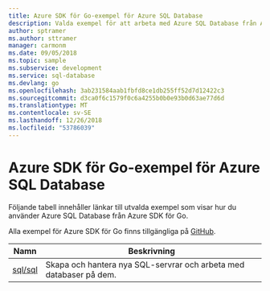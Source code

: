 ```yaml
---
title: Azure SDK för Go-exempel för Azure SQL Database
description: Valda exempel för att arbeta med Azure SQL Database från Azure SDK för Go.
author: sptramer
ms.author: sttramer
manager: carmonm
ms.date: 09/05/2018
ms.topic: sample
ms.subservice: development
ms.service: sql-database
ms.devlang: go
ms.openlocfilehash: 3ab231584aab1fbfd8ce1db255ff52d7d12422c3
ms.sourcegitcommit: d3ca0f6c1579f0c6a4255b0b0e93b0d63ae77d6d
ms.translationtype: MT
ms.contentlocale: sv-SE
ms.lasthandoff: 12/26/2018
ms.locfileid: "53786039"
---
```

# <a name="azure-sdk-for-go-samples-for-azure-sql-database"></a>Azure SDK för Go-exempel för Azure SQL Database

Följande tabell innehåller länkar till utvalda exempel som visar hur du använder Azure SQL Database från Azure SDK för Go.

Alla exempel för Azure SDK för Go finns tillgängliga på [GitHub](https://github.com/Azure-Samples/azure-sdk-for-go-samples).

| Namn | Beskrivning |
|------|-------------|
| [sql/sql](https://github.com/Azure-Samples/azure-sdk-for-go-samples/blob/master/sql/sql.go) | Skapa och hantera nya SQL-servrar och arbeta med databaser på dem. |
